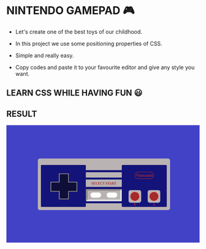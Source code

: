 # NINTENDO GAMEPAD  🎮

* Let's create one of the best toys of our childhood.

* In this project we use some positioning properties of CSS.

* Simple and really easy.

* Copy codes and paste it to your favourite editor and give any style you want.

## LEARN CSS WHILE HAVING FUN 😃

## RESULT

![nintendo](https://github.com/emreozturanli/Basic-CSS-Drawings-Shapes/blob/master/Nintendo%20Gamepad/nintendo.png)
